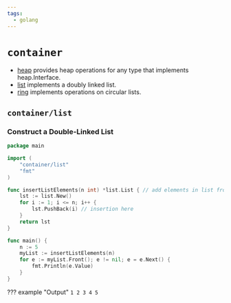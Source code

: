 ```yaml
---
tags:
  - golang
---
```


# `container`

- [heap](https://pkg.go.dev/container/heap) provides heap operations for any type that implements heap.Interface.
- [list](https://pkg.go.dev/container/list) implements a doubly linked list.
- [ring](https://pkg.go.dev/container/ring) implements operations on circular lists.

## `container/list`

### Construct a Double-Linked List

```go
package main

import (
	"container/list"
	"fmt"
)

func insertListElements(n int) *list.List { // add elements in list from 1 to n
	lst := list.New()
	for i := 1; i <= n; i++ {
		lst.PushBack(i) // insertion here
	}
	return lst
}

func main() {
	n := 5
	myList := insertListElements(n)
	for e := myList.Front(); e != nil; e = e.Next() {
		fmt.Println(e.Value)
	}
}
```

??? example "Output"
    ```
    1
    2
    3
    4
    5
    ```
